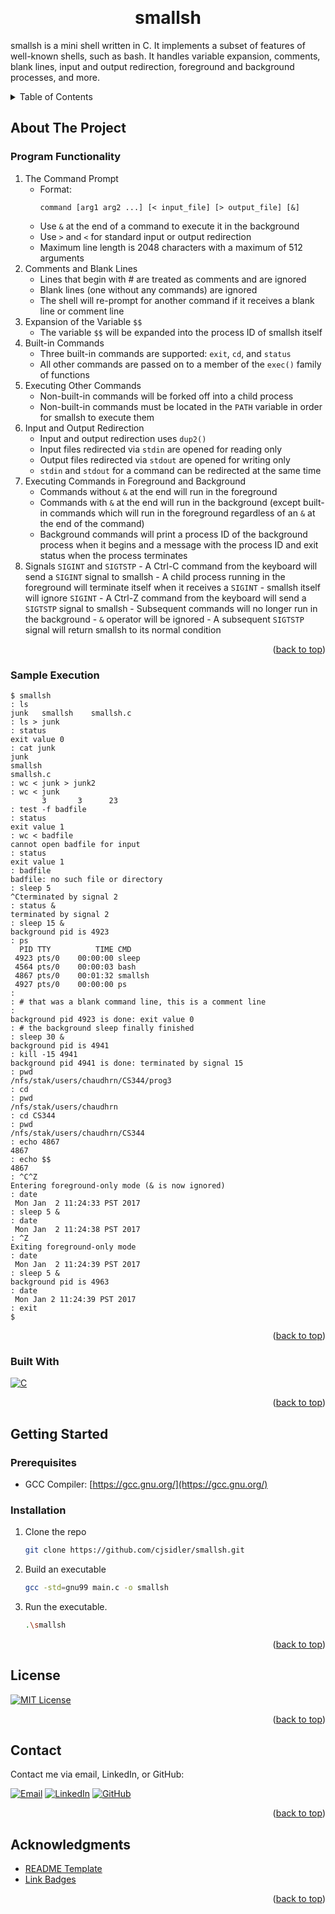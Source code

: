 <a name="readme-top"></a>

<!-- PROJECT LOGO -->
<br />
<div align="center">
  <h1 align="center">smallsh</h1>

  <p align="left">
    smallsh is a mini shell written in C. It implements a subset of features of well-known shells, such as bash. It handles variable expansion, comments, blank lines, input and output redirection, foreground and background processes, and more.
  </p>
</div>

<!-- TABLE OF CONTENTS -->
<details>
  <summary>Table of Contents</summary>
  <ol>
    <li>
      <a href="#about-the-project">About The Project</a>
      <ul>
        <li><a href="#program-functionality">Program Functionality</a></li>
        <li><a href="#sample-execution">Sample Execution</a></li>
        <li><a href="#built-with">Built With</a></li>
      </ul>
    </li>
    <li>
      <a href="#getting-started">Getting Started</a>
      <ul>
        <li><a href="#prerequisites">Prerequisites</a></li>
        <li><a href="#installation">Installation</a></li>
      </ul>
    </li>
    <li><a href="#license">License</a></li>
    <li><a href="#contact">Contact</a></li>
    <li><a href="#acknowledgments">Acknowledgments</a></li>
  </ol>
</details>

<!-- ABOUT THE PROJECT -->

## About The Project

<!-- PROGRAM FUNCTIONALITY -->

### Program Functionality

1. The Command Prompt
    - Format:
        ```
        command [arg1 arg2 ...] [< input_file] [> output_file] [&]
        ```
    - Use `&` at the end of a command to execute it in the background
    - Use `>` and `<` for standard input or output redirection
    - Maximum line length is 2048 characters with a maximum of 512 arguments
2. Comments and Blank Lines
    - Lines that begin with # are treated as comments and are ignored
    - Blank lines (one without any commands) are ignored
    - The shell will re-prompt for another command if it receives a blank line or comment line
3. Expansion of the Variable `$$`
    - The variable `$$` will be expanded into the process ID of smallsh itself
4. Built-in Commands
    - Three built-in commands are supported: `exit`, `cd`, and `status`
    - All other commands are passed on to a member of the `exec()` family of functions
5. Executing Other Commands
    - Non-built-in commands will be forked off into a child process
    - Non-built-in commands must be located in the `PATH` variable in order for smallsh to execute them
6. Input and Output Redirection
    - Input and output redirection uses `dup2()`
    - Input files redirected via `stdin` are opened for reading only
    - Output files redirected via `stdout` are opened for writing only
    - `stdin` and `stdout` for a command can be redirected at the same time
7. Executing Commands in Foreground and Background
    - Commands without `&` at the end will run in the foreground
    - Commands with `&` at the end will run in the background (except built-in commands which will run in the foreground regardless of an `&` at the end of the command)
    - Background commands will print a process ID of the background process when it begins and a message with the process ID and exit status when the process terminates
8. Signals `SIGINT` and `SIGTSTP` - A Ctrl-C command from the keyboard will send a `SIGINT` signal to smallsh - A child process running in the foreground will terminate itself when it receives a `SIGINT` - smallsh itself will ignore `SIGINT` - A Ctrl-Z command from the keyboard will send a `SIGTSTP` signal to smallsh - Subsequent commands will no longer run in the background - `&` operator will be ignored - A subsequent `SIGTSTP` signal will return smallsh to its normal condition

 <p align="right">(<a href="#readme-top">back to top</a>)</p>

<!-- SAMPLE EXECUTION -->

### Sample Execution

```
$ smallsh
: ls
junk   smallsh    smallsh.c
: ls > junk
: status
exit value 0
: cat junk
junk
smallsh
smallsh.c
: wc < junk > junk2
: wc < junk
       3       3      23
: test -f badfile
: status
exit value 1
: wc < badfile
cannot open badfile for input
: status
exit value 1
: badfile
badfile: no such file or directory
: sleep 5
^Cterminated by signal 2
: status &
terminated by signal 2
: sleep 15 &
background pid is 4923
: ps
  PID TTY          TIME CMD
 4923 pts/0    00:00:00 sleep
 4564 pts/0    00:00:03 bash
 4867 pts/0    00:01:32 smallsh
 4927 pts/0    00:00:00 ps
:
: # that was a blank command line, this is a comment line
:
background pid 4923 is done: exit value 0
: # the background sleep finally finished
: sleep 30 &
background pid is 4941
: kill -15 4941
background pid 4941 is done: terminated by signal 15
: pwd
/nfs/stak/users/chaudhrn/CS344/prog3
: cd
: pwd
/nfs/stak/users/chaudhrn
: cd CS344
: pwd
/nfs/stak/users/chaudhrn/CS344
: echo 4867
4867
: echo $$
4867
: ^C^Z
Entering foreground-only mode (& is now ignored)
: date
 Mon Jan  2 11:24:33 PST 2017
: sleep 5 &
: date
 Mon Jan  2 11:24:38 PST 2017
: ^Z
Exiting foreground-only mode
: date
 Mon Jan  2 11:24:39 PST 2017
: sleep 5 &
background pid is 4963
: date
 Mon Jan 2 11:24:39 PST 2017
: exit
$
```

<p align="right">(<a href="#readme-top">back to top</a>)</p>

<!-- BUILT WITH -->

### Built With

[![C][c-shield]][c-url]

<p align="right">(<a href="#readme-top">back to top</a>)</p>

<!-- GETTING STARTED -->

## Getting Started

### Prerequisites

-   GCC Compiler:
    [https://gcc.gnu.org/](https://gcc.gnu.org/)

### Installation

1. Clone the repo
    ```sh
    git clone https://github.com/cjsidler/smallsh.git
    ```
2. Build an executable
    ```sh
    gcc -std=gnu99 main.c -o smallsh
    ```
3. Run the executable.
    ```sh
    .\smallsh
    ```

<p align="right">(<a href="#readme-top">back to top</a>)</p>

<!-- LICENSE -->

## License

[![MIT License][license-shield]][license-url]

<p align="right">(<a href="#readme-top">back to top</a>)</p>

<!-- CONTACT -->

## Contact

Contact me via email, LinkedIn, or GitHub:

[![Email][gmail-shield]][gmail-url]
[![LinkedIn][linkedin-shield]][linkedin-url]
[![GitHub][github-shield]][github-url]

<p align="right">(<a href="#readme-top">back to top</a>)</p>

<!-- ACKNOWLEDGMENTS -->

## Acknowledgments

-   [README Template](https://github.com/othneildrew/Best-README-Template)
-   [Link Badges](https://shields.io/)

<p align="right">(<a href="#readme-top">back to top</a>)</p>

<!-- MARKDOWN LINKS & IMAGES -->

[license-shield]: https://img.shields.io/github/license/othneildrew/Best-README-Template.svg?style=for-the-badge
[license-url]: https://github.com/othneildrew/Best-README-Template/blob/master/LICENSE.txt
[linkedin-shield]: https://img.shields.io/badge/-LinkedIn-black.svg?style=for-the-badge&logo=linkedin&colorB=555
[linkedin-url]: https://www.linkedin.com/in/collinsidler/
[c-shield]: https://img.shields.io/badge/C-blue?style=for-the-badge&logo=c&logoColor=white
[c-url]: https://en.wikipedia.org/wiki/C_(programming_language)
[gmail-shield]: https://img.shields.io/badge/Gmail-D14836?style=for-the-badge&logo=gmail&logoColor=white
[gmail-url]: mailto:cjsidler@gmail.com
[github-shield]: https://img.shields.io/badge/GitHub-black?style=for-the-badge&logo=github&logoColor=white
[github-url]: https://github.com/cjsidler/smallsh
